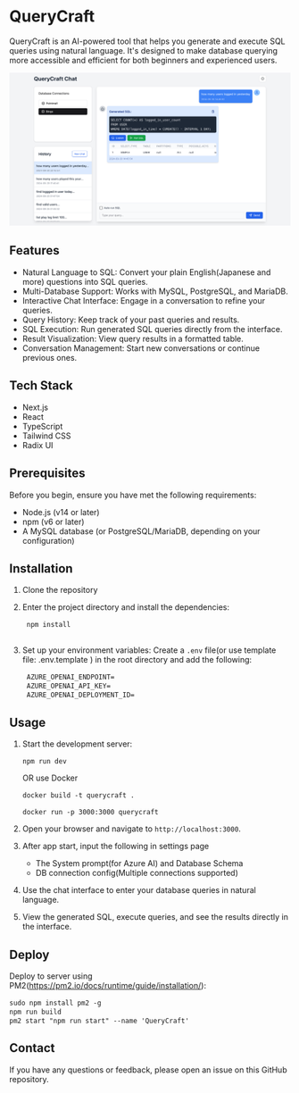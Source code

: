 # QueryCraft

QueryCraft is an AI-powered tool that helps you generate and execute SQL queries using natural language. It's designed to make database querying more accessible and efficient for both beginners and experienced users.


![exmaple](images/example.png)

## Features

- Natural Language to SQL: Convert your plain English(Japanese and more) questions into SQL queries.
- Multi-Database Support: Works with MySQL, PostgreSQL, and MariaDB.
- Interactive Chat Interface: Engage in a conversation to refine your queries.
- Query History: Keep track of your past queries and results.
- SQL Execution: Run generated SQL queries directly from the interface.
- Result Visualization: View query results in a formatted table.
- Conversation Management: Start new conversations or continue previous ones.

## Tech Stack

- Next.js
- React
- TypeScript
- Tailwind CSS
- Radix UI

## Prerequisites

Before you begin, ensure you have met the following requirements:

- Node.js (v14 or later)
- npm (v6 or later)
- A MySQL database (or PostgreSQL/MariaDB, depending on your configuration)

## Installation

1. Clone the repository

2. Enter the project directory and install the dependencies:

   ```
    npm install
    
   ```

3. Set up your environment variables:
   Create a `.env` file(or use template file: .env.template ) in the root directory and add the following:
   ```
    AZURE_OPENAI_ENDPOINT=
    AZURE_OPENAI_API_KEY=
    AZURE_OPENAI_DEPLOYMENT_ID=

   ```


## Usage

1. Start the development server:
   ```
   npm run dev
   ```
   OR use Docker
   ```
   docker build -t querycraft .   
   ``` 
   ```
   docker run -p 3000:3000 querycraft    
   ``` 

2. Open your browser and navigate to `http://localhost:3000`.

3. After app start, input the following in settings page

    * The System prompt(for Azure AI) and Database Schema
    * DB connection config(Multiple connections supported)

4. Use the chat interface to enter your database queries in natural language.

5. View the generated SQL, execute queries, and see the results directly in the interface.


## Deploy

Deploy to server using PM2(https://pm2.io/docs/runtime/guide/installation/):

   ```
   sudo npm install pm2 -g
   npm run build
   pm2 start "npm run start" --name 'QueryCraft'
   ```


## Contact

If you have any questions or feedback, please open an issue on this GitHub repository.

